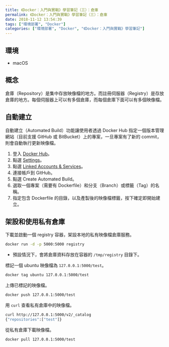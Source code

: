 ```yaml
---
title: 《Docker：入門與實戰》學習筆記（三）：倉庫
permalink: 《Docker：入門與實戰》學習筆記（三）：倉庫
date: 2018-11-12 13:54:39
tags: ["環境部署", "Docker"]
categories: ["環境部署", "Docker", "《Docker：入門與實戰》學習筆記"]
---
```


## 環境

- macOS

## 概念

倉庫（Repository）是集中存放映像檔的地方。而註冊伺服器（Registry）是存放倉庫的地方。每個伺服器上可以有多個倉庫，而每個倉庫下面可以有多個映像檔。

## 自動建立

自動建立（Automated Build）功能讓使用者透過 Docker Hub 指定一個版本管理網站（目前支援 GitHub 或 BitBucket）上的專案，一旦專案有了新的 commit，則會自動執行更新映像檔。

1. 登入 [Docker Hub](https://hub.docker.com/)。
2. 點選 [Settings](https://hub.docker.com/account/settings/)。
3. 點選 [Linked Accounts & Services](https://hub.docker.com/account/authorized-services/)。
4. 連接帳戶到 GitHub。
5. 點選 Create Automated Build。
6. 選取一個專案（需要有 Dockerfile）和分支（Branch）或標籤（Tag）的名稱。
7. 指定包含 Dockerfile 的目錄，以及產製後的映像檔標籤，按下確定即開始建立。

## 架設和使用私有倉庫

下載並啟動一個 registry 容器，架設本地的私有映像檔倉庫服務。

```BASH
docker run -d -p 5000:5000 registry
```

- 預設情況下，會將倉庫資料存放在容器的 `/tmp/registry` 目錄下。

標記一個 ubuntu 映像檔為 `127.0.0.1:5000/test`。

```BASH
docker tag ubuntu 127.0.0.1:5000/test
```

上傳已標記的映像檔。

```BASH
docker push 127.0.0.1:5000/test
```

用 `curl` 查看私有倉庫中的映像檔。

```BASH
curl http://127.0.0.1:5000/v2/_catalog
{"repositories":["test"]}
```

從私有倉庫下載映像檔。

```BASH
docker pull 127.0.0.1:5000/test
```
